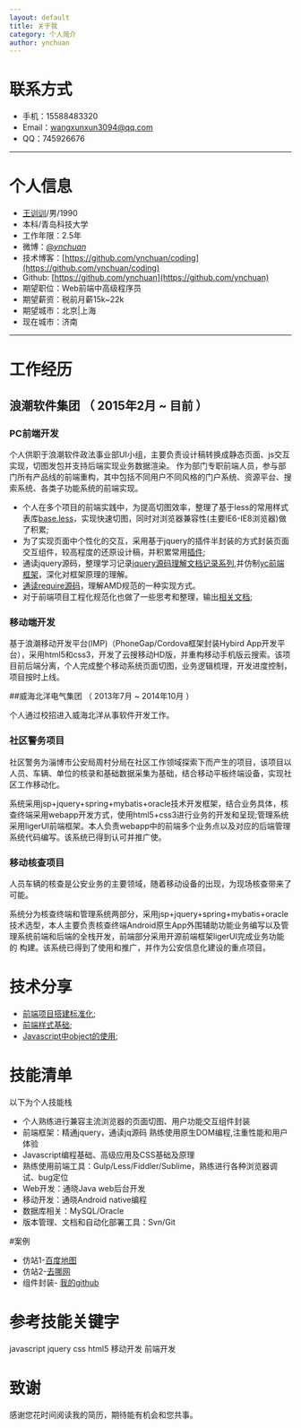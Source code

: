 ```yaml
---
layout: default
title: 关于我
category: 个人简介
author: ynchuan
---
```


# 联系方式
- 手机：15588483320 
- Email：wangxunxun3094@qq.com 
- QQ：745926676

---

# 个人信息

 - [王训训](http://ynchuan.github.io/coding/repository/blog/aboutme.html)/男/1990 
 - 本科/青岛科技大学 
 - 工作年限：2.5年
 - 微博：[@_ynchuan_](http://weibo.com/1883606305) 
 - 技术博客：[https://github.com/ynchuan/coding](https://github.com/ynchuan/coding)
 - Github: [https://github.com/ynchuan](https://github.com/ynchuan)
 - 期望职位：Web前端中高级程序员
 - 期望薪资：税前月薪15k~22k
 - 期望城市：北京|上海   
 - 现在城市：济南
 
---

# 工作经历

## 浪潮软件集团 （ 2015年2月 ~ 目前 ）

### PC前端开发
个人供职于浪潮软件政法事业部UI小组，主要负责设计稿转换成静态页面、js交互实现，切图发包并支持后端实现业务数据渲染。
作为部门专职前端人员，参与部门所有产品线的前端重构，其中包括不同用户不同风格的门户系统、资源平台、搜索系统、各类子功能系统的前端实现。

- 个人在多个项目的前端实践中，为提高切图效率，整理了基于less的常用样式表库[base.less](https://github.com/ynchuan/coding/tree/master/repository/plugin/less/base.less)，实现快速切图，同时对浏览器兼容性(主要IE6-IE8浏览器)做了积累;
- 为了实现页面中个性化的交互，采用基于jquery的插件半封装的方式封装页面交互组件，较高程度的还原设计稿，并积累常用[插件](https://github.com/ynchuan/coding); 
- 通读jquery源码，整理学习记录[jquery源码理解文档记录系列](https://github.com/ynchuan/coding/blob/master/repository/blog/js_b/jquery-src.md),并仿制[yc前端框架](https://github.com/ynchuan/coding/blob/master/repository/experiment/js_exp/nativejs/yc.js)，深化对框架原理的理解。
- [通读require源码](https://github.com/ynchuan/coding/blob/master/repository/blog/js_b/requirejs-src-note.md)，理解AMD规范的一种实现方式。
- 对于前端项目工程化规范化也做了一些思考和整理，输出[相关文档](https://github.com/ynchuan/coding/blob/master/repository/blog/项目搭建结构.md);

### 移动端开发
基于浪潮移动开发平台(IMP)（PhoneGap/Cordova框架封装Hybird App开发平台），采用html5和css3，开发了云搜移动HD版，并重构移动手机版云搜索。该项目前后端分离，个人完成整个移动系统页面切图，业务逻辑梳理，开发进度控制，项目按时上线。

 
##威海北洋电气集团 （ 2013年7月 ~ 2014年10月 ）

个人通过校招进入威海北洋从事软件开发工作。

### 社区警务项目 
社区警务为淄博市公安局周村分局在社区工作领域探索下而产生的项目，该项目以人员、车辆、单位的核录和基础数据采集为基础，结合移动平板终端设备，实现社区工作移动化。

系统采用jsp+jquery+spring+mybatis+oracle技术开发框架，结合业务具体，核查终端采用webapp开发方式，使用html5+css3进行业务的开发和呈现;管理系统采用ligerUI前端框架。本人负责webapp中的前端多个业务点以及对应的后端管理系统代码编写。该系统已得到认可并推广使。



### 移动核查项目 
人员车辆的核查是公安业务的主要领域，随着移动设备的出现，为现场核查带来了可能。

系统分为核查终端和管理系统两部分，采用jsp+jquery+spring+mybatis+oracle技术选型，本人主要负责核查终端Android原生App外围辅助功能业务编写以及管理系统前端和后端的全栈开发，前端部分采用开源前端框架ligerUI完成业务功能的 构建。该系统已得到了使用和推广，并作为公安信息化建设的重点项目。


# 技术分享

- [前端项目搭建标准化](https://github.com/ynchuan/coding/blob/master/repository/blog/项目搭建结构.md);
- [前端样式基础](https://github.com/ynchuan/coding/blob/master/repository/blog/fe-css-learn.md);
- [Javascript中object的使用](https://github.com/ynchuan/coding/blob/master/repository/blog/js-object.md);

# 技能清单

以下为个人技能栈

- 个人熟练进行兼容主流浏览器的页面切图、用户功能交互组件封装
- 前端框架：精通jquery，通读jq源码 熟练使用原生DOM编程,注重性能和用户体验
- Javascript编程基础、高级应用及CSS基础及原理
- 熟练使用前端工具：Gulp/Less/Fiddler/Sublime，熟练进行各种浏览器调试、bug定位
- Web开发：通晓Java web后台开发
- 移动开发：通晓Android native编程
- 数据库相关：MySQL/Oracle
- 版本管理、文档和自动化部署工具：Svn/Git

#案例
- 仿站1-[百度地图](http://ynchuan.github.io/coding/repository/project/forksite/baidu-map-index.html)
- 仿站2-[去哪网](http://ynchuan.github.io/coding/repository/project/forksite/qunar.html)
- 组件封装- [我的github](https://github.com/ynchuan/coding#3基于项目的个人插件)
# 参考技能关键字

javascript jquery css html5 移动开发 前端开发 

# 致谢
感谢您花时间阅读我的简历，期待能有机会和您共事。